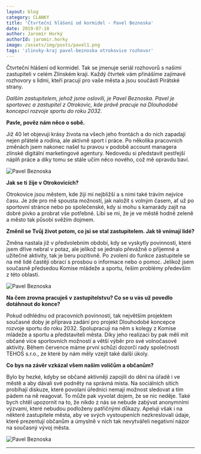 ```yaml
---
layout: blog
category: CLANKY
title: 'Čtvrteční hlášení od kormidel - Pavel Beznoska'
date: 2019-07-18
author: Jaromír Horký
authorId: jaromir.horky
image: /assets/img/posts/pavel1.png   
tags: 'zlinsky-kraj pavel-beznoska otrokovice rozhovor'
---
```

Čtvrteční hlášení od kormidel. Tak se jmenuje seriál rozhovorů s našimi zastupiteli v celém Zlínském kraji. Každý čtvrtek vám přinášíme zajímavé rozhovory s lidmi, kteří pracují pro vaše města a jsou součástí Pirátské strany.

*Dalším zastupitelem, jehož jsme oslovili, je Pavel Beznoska. Pavel je sportovec a zastupitel z Otrokovic, kde právě pracuje na Dlouhodobé koncepci rozvoje sportu do roku 2032.* 

**Pavle, pověz nám něco o sobě.**

Již 40 let objevuji krásy života na všech jeho frontách a do nich zapadají nejen přátelé a rodina, ale aktivně sport i práce. Po několika pracovních změnách jsem nakonec našel tu pravou v podobě account managera zlínské digitální marketingové agentury. Nedovedu si představit pestřejší náplň práce a díky tomu se stále učím něco nového, což mě opravdu baví.

![Pavel Beznoska](https://zlinsky.pirati.cz/assets/img/posts/pavel2.jpg)

**Jak se ti žije v Otrokovicích?**

Otrokovice jsou městem, kde žijí mí nejbližší a s nimi také trávím nejvíce času. Je zde pro mě spousta možností, jak naložit s volným časem, ať už po sportovní stránce nebo po společenské, kdy si mohu s kamarády zajít na dobré pivko a probrat vše potřebné. Líbí se mi, že je ve městě hodně zeleně a město tak působí svěžím dojmem.

**Změnil se Tvůj život potom, co jsi se stal zastupitelem. Jak tě vnímají lidé?**

Změna nastala již v předvolebním období, kdy se vyskytly povinnosti, které jsem dříve nebral v potaz, ale jelikož se jednalo převážně o příjemné a užitečné aktivity, tak je beru pozitivně. Po zvolení do funkce zastupitele se na mě lidé častěji obrací s prosbou o informace nebo o pomoc. Jelikož jsem současně předsedou Komise mládeže a sportu, řeším problémy především z této oblasti.

![Pavel Beznoska](https://zlinsky.pirati.cz/assets/img/posts/pavel3.jpg)

**Na čem zrovna pracuješ v zastupitelstvu? Co se u vás už povedlo dotáhnout do konce?**

Pokud odhlédnu od pracovních povinností, tak největším projektem současné doby je příprava zadání pro projekt Dlouhodobé koncepce rozvoje sportu do roku 2032. Spolupracuji na něm s kolegy z Komise mládeže a sportu a představiteli města. Díky jeho realizaci by pak měli mít občané více sportovních možností a větší výběr pro své volnočasové aktivity. Během července máme první schůzi dozorčí rady společnosti TEHOS s.r.o., ze které by nám měly vzejít také další úkoly.

**Co bys na závěr vzkázal všem našim voličům a občanům?**

Bylo by hezké, kdyby se občané aktivněji zapojili do dění na úřadě i ve městě a aby dávali své podněty na správná místa. Na sociálních sítích probíhají diskuze, které povolaní úředníci nemají možnost sledovat a tím pádem na ně reagovat. To může pak vyvolat dojem, že se nic neděje. Také bych chtěl upozornit na to, že nikdo z nás se nebude zabývat anonymními výzvami, které nebudou podloženy patřičnými důkazy. Apeluji však i na některé zastupitele města, aby ve svých vystoupeních nezkreslovali údaje, které prezentují občanům a úmyslně v nich tak nevytvářeli negativní názor na současný vývoj města.

![Pavel Beznoska](https://zlinsky.pirati.cz/assets/img/posts/pavel4.jpg)

---
